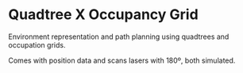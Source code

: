 Quadtree X Occupancy Grid
=========================

Environment representation and path planning using quadtrees and occupation grids.

Comes with position data and scans lasers with 180º, both simulated.
